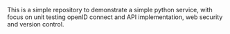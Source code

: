 This is a simple repository to demonstrate a simple python service, with focus on unit testing openID connect and API implementation, web security and version control.
